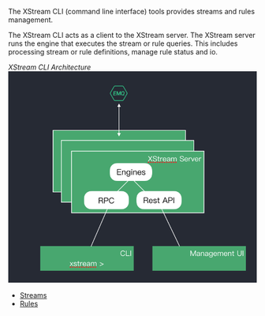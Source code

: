 The XStream CLI (command line interface) tools provides streams and rules management. 

The XStream CLI acts as a client to the XStream server. The XStream server runs the engine that executes the stream or rule queries. This includes processing stream or rule definitions, manage rule status and io.

*XStream CLI Architecture*
![CLI Arch](resources/arch.png)

- [Streams](streams.md)
- [Rules](rules.md)

